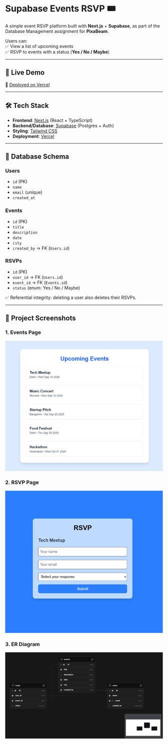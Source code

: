 # Supabase Events RSVP 🎟️

A simple event RSVP platform built with **Next.js** + **Supabase**, as part of the Database Management assignment for **PixaBeam**.  

Users can:  
✅ View a list of upcoming events  
✅ RSVP to events with a status (**Yes / No / Maybe**)  

---

## 🚀 Live Demo  
🔗 [Deployed on Vercel](https://supabase-events-rsvp.vercel.app)  


---

## 🛠️ Tech Stack  
- **Frontend**: [Next.js](https://nextjs.org/) (React + TypeScript)  
- **Backend/Database**: [Supabase](https://supabase.com/) (Postgres + Auth)  
- **Styling**: [Tailwind CSS](https://tailwindcss.com/)  
- **Deployment**: [Vercel](https://vercel.com/)  

---

## 📂 Database Schema  

### Users  
- `id` (PK)  
- `name`  
- `email` (unique)  
- `created_at`  

### Events  
- `id` (PK)  
- `title`  
- `description`  
- `date`  
- `city`  
- `created_by` → FK (`Users.id`)  

### RSVPs  
- `id` (PK)  
- `user_id` → FK (`Users.id`)  
- `event_id` → FK (`Events.id`)  
- `status` (enum: Yes / No / Maybe)  

✅ Referential integrity: deleting a user also deletes their RSVPs.  

---

## 📸 Project Screenshots

### 1. Events Page
![Events Page](./public/screenshots/Events_Page.png)

### 2. RSVP Page
![RSVP Page](./public/screenshots/RSVP_Page.png)

### 3. ER Diagram
![ER Diagram](./public/screenshots/ER_Diagram.png)

  
